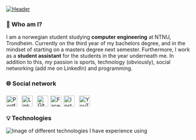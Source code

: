 [![Header](https://github.com/Martinnilsen99/Martinnilsen99/blob/master/assets/profileHeader.png "Header")](https://martinnilsen.no)

### &#128075; Who am I?

I am a norwegian student studying **computer engineering** at NTNU, Trondheim. Currently on the third year of my bachelors degree, and in the mindset of starting on a masters degree next semester. Furthermore, I work as a **student assistant** for the students in the year underneath me. In addition to this, my passion is sports, technology (obviously), social networking (add me on LinkedIn) and programming.

### &#127760; Social network

<a href="https://www.martinnilsen.no" target="_blank" title="Portfolio and personal website"  >
    <img src="https://image.flaticon.com/icons/svg/3135/3135683.svg" width="30px" align="left" alt="Portfolio icon" style="margin: 6px 6px 6px 0px">
</a>
<a href="https://www.linkedin.com/in/martinnilsen99/" target="_blank" title="LinkedIn profile"  >
    <img src="https://image.flaticon.com/icons/svg/733/733617.svg" width="30px" align="left"alt="LinkedIn icon" style="margin: 6px">
</a>
<a href="https://github.com/Martinnilsen99" target="_blank" title="GitHub profile"  >
    <img src="https://image.flaticon.com/icons/svg/733/733609.svg" width="30px" align="left" alt="GitHub icon" style="margin: 6px">
</a>
<a href="https://www.facebook.com/Martinnilsen99/" target="_blank" title="Facebook profile"  >
    <img src="https://image.flaticon.com/icons/svg/733/733605.svg" width="30px" align="left" alt="Facebook icon" style="margin: 6px 0px">
</a>
<a href="https://www.instagram.com/martinnilsen99/" target="_blank" title="Instagram profile"  >
    <img src="https://image.flaticon.com/icons/svg/733/733614.svg" width="30px" align="left" alt="Instagram icon" style="margin: 6px">
</a>
<a href="https://www.youtube.com/channel/UCxyROQQeUpa44IEeC5oJuhQ" target="_blank" title="YouTube channel"  >
    <img src="https://image.flaticon.com/icons/svg/733/733646.svg" width="30px" align="left" alt="YouTube icon" style="margin: 6px">
</a>

</br>
</br>

### &#128161; Technologies

<img alt="Image of different technologies I have experience using" src="https://github.com/Martinnilsen99/Martinnilsen99/blob/master/assets/technologies.png"/>
